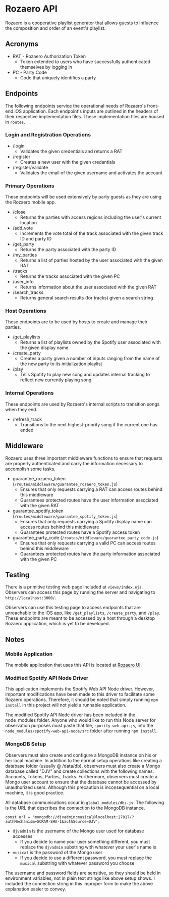 # Rozaero API
Rozaero is a cooperative playlist generator that allows guests to influence the composition and order of an event's playlist.

## Acronyms

* RAT - Rozaero Authorization Token
    * Token extended to users who have successfully authenticated themselves by logging in
* PC - Party Code
    * Code that uniquely identifies a party

## Endpoints

The following endpoints service the operational needs of Rozaero's front-end iOS application. Each endpoint's inputs
are outlined in the headers of their respective implementation files. These implementation files are housed in `routes`.

### Login and Registration Operations

* /login
    * Validates the given credentials and returns a RAT
* /register
    * Creates a new user with the given credentials
* /register/validate
    * Validates the email of the given username and activates the account

### Primary Operations
These endpoints will be used extensively by party guests as they are using the Rozaero mobile app.

* /close
    * Returns the parties with access regions including the user's current location
* /add_vote
    * Increments the vote total of the track associated with the given track ID and party ID
* /get_party
    * Returns the party associated with the party ID
* /my_parties
    * Returns a list of parties hosted by the user associated with the given RAT
* /tracks
    * Returns the tracks associated with the given PC
* /user_info
    * Returns information about the user associated with the given RAT
* /search_tracks
    * Returns general search results (for tracks) given a search string
    
### Host Operations
These endpoints are to be used by hosts to create and manage their parties.

* /get_playlists
    * Returns a list of playlists owned by the Spotify user associated with the given display name
* /create_party
    * Creates a party given a number of inputs ranging from the name of the new party to its initialization playlist
* /play
    * Tells Spotify to play new song and updates internal tracking to reflect new currently playing song

### Internal Operations
These endpoints are used by Rozaero's internal scripts to transition songs when they end.

* /refresh_track
    * Transitions to the next highest-priority song if the current one has ended
    
## Middleware

Rozaero uses three important middleware functions to ensure that requests are properly authenticated and carry the information
necessary to accomplish some tasks.

* guarantee_rozaero_token (`/routes/middleware/guarantee_rozaero_token.js`)
    * Ensures that only requests carrying a RAT can access routes behind this middleware
    * Guarantees protected routes have the user information associated with the given RAT
* guarantee_spotify_token (`/routes/middleware/guarantee_spotify_token.js`)
    * Ensures that only requests carrying a Spotify display name can access routes behind this middleware
    * Guarantees protected routes have a Spotify access token
* guarantee_party_code (`/routes/middleware/guarantee_party_code.js`)
    * Ensures that only requests carrying a valid PC can access routes behind this middleware
    * Guarantees protected routes have the party information associated with the given PC

## Testing

There is a primitive testing web page included at `views/index.ejs`. Observers can access this page by running the server and
navigating to `http://localhost:3000/`. 

Observers can use this testing page to access endpoints that are unreachable to the iOS app, like `/get_playlists`, `/create_party`, and `/play`. These endpoints are meant to be accessed by a host through a desktop Rozaero application, which is yet to be developed.

## Notes

### Mobile Application

The mobile application that uses this API is located at [Rozaero UI](https://github.com/nadithdharmasena/rozaero-ui).

### Modified Spotify API Node Driver

This application implements the Spotify Web API Node driver. However, important modifications have been made to this driver
to facilitate some Rozaero operations. Therefore, it should be noted that simply running `npm install` in this
project will not yield a runnable application. 

The modified Spotify API Node driver has been included in the node_modules folder. Anyone who would like to run this Node server for observation purposes must paste that file, `spotify-web-api.js`, into the `node_modules/spotify-web-api-node/src` folder after running `npm install`.

### MongoDB Setup

Observers must also create and configure a MongoDB instance on his or her local machine. In addition to the normal setup
operations like creating a database folder (usually @ /data/db), observers must also create a Mongo database called "DJV" and
create collections with the following names: Accounts, Tokens, Parties, Tracks. Furthermore, observers must create
a Mongo user account to ensure that the database cannot be accessed by unauthorized users. Although this precaution is inconsequential on a local machine, it is good practice.

All database communications occur in `global_modules/dbs.js`. The following is the URL that describes the connection to the MongoDB instance.

`const url = 'mongodb://djvadmin:musical@localhost:27017/?authMechanism=SCRAM-SHA-1&authSource=DJV';`

* `djvadmin` is the username of the Mongo user used for database accesses
    * If you decide to name your user something different, you must replace the `djvadmin` substring with whatever your user's name is
* `musical` is the password of the Mongo user
    * If you decide to use a different password, you must replace the `musical` substring with whatever password you choose
    
The username and password fields are sensitive, so they should be held in environment variables, not in plain text strings like above setup shows. I included the connection string in this improper form to make the above explanation easier to convey.
